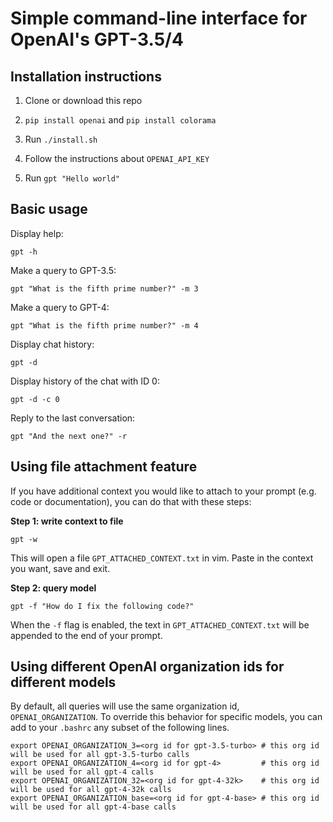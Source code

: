 # Simple command-line interface for OpenAI's GPT-3.5/4

## Installation instructions 

1. Clone or download this repo

2. `pip install openai` and `pip install colorama`

3. Run `./install.sh`

4. Follow the instructions about `OPENAI_API_KEY`

5. Run `gpt "Hello world"`

## Basic usage

Display help:

`gpt -h`

Make a query to GPT-3.5: 

`gpt "What is the fifth prime number?" -m 3`

Make a query to GPT-4:

`gpt "What is the fifth prime number?" -m 4`

Display chat history: 

`gpt -d`

Display history of the chat with ID 0:

`gpt -d -c 0`

Reply to the last conversation: 

`gpt "And the next one?" -r`

## Using file attachment feature

If you have additional context you would like to attach to your prompt (e.g. code or documentation), you can do that with these steps: 

**Step 1: write context to file**

`gpt -w`

This will open a file `GPT_ATTACHED_CONTEXT.txt` in vim. Paste in the context you want, save and exit. 

**Step 2: query model**

`gpt -f "How do I fix the following code?"`

When the `-f` flag is enabled, the text in `GPT_ATTACHED_CONTEXT.txt` will be appended to the end of your prompt. 


## Using different OpenAI organization ids for different models 

By default, all queries will use the same organization id, `OPENAI_ORGANIZATION`. To override this behavior for specific models, you can add to your `.bashrc` any subset of the following lines.

```
export OPENAI_ORGANIZATION_3=<org id for gpt-3.5-turbo> # this org id will be used for all gpt-3.5-turbo calls
export OPENAI_ORGANIZATION_4=<org id for gpt-4>         # this org id will be used for all gpt-4 calls 
export OPENAI_ORGANIZATION_32=<org id for gpt-4-32k>    # this org id will be used for all gpt-4-32k calls
export OPENAI_ORGANIZATION_base=<org id for gpt-4-base> # this org id will be used for all gpt-4-base calls 
```